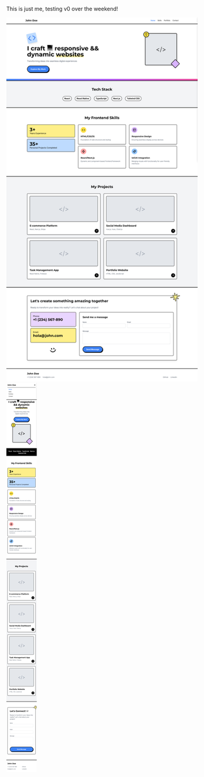 This is just me, testing v0 over the weekend!

![Vista de escritorio](./src/img/desktop.png)
![Vista móvil](./src/img/mobile.png)
